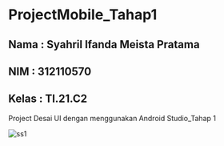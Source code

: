 # ProjectMobile_Tahap1

## Nama  : Syahril Ifanda Meista Pratama
## NIM   : 312110570
## Kelas : TI.21.C2


Project Desai UI dengan menggunakan Android Studio_Tahap 1


![ss1](https://user-images.githubusercontent.com/116256448/198929089-36a618c6-a069-469f-a0ae-008106acb3e6.png)




